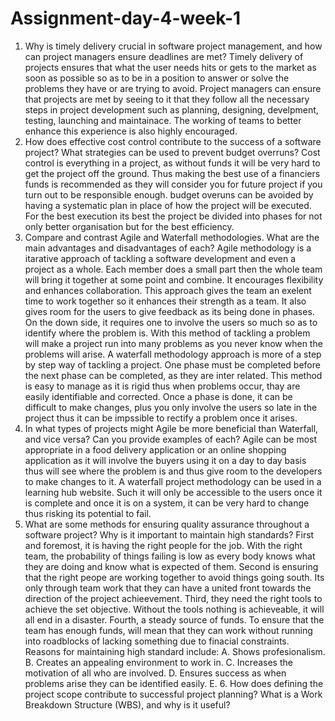 # Assignment-day-4-week-1
1. Why is timely delivery crucial in software project management, and how can project managers ensure deadlines are met?
Timely delivery of projects ensures that what the user needs hits or gets to the market as soon as possible so as to be in a position to answer or solve the problems they have or are trying to avoid. Project managers can ensure that projects are met by seeing to it that they follow all the necessary steps in project development such as planning, designing, develpment, testing, launching and maintainace. The working of teams to better enhance this experience is also highly encouraged. 
2. How does effective cost control contribute to the success of a software project? What strategies can be used to prevent budget overruns?
Cost control is everything in a project, as without funds it will be very hard to get the project off the ground. Thus making the best use of a financiers funds is recommended as they will consider you for future project if you turn out to be responsible enough. budget overuns can be avoided by having a systematic plan in place of how the project will be executed. For the best execution its best the project be divided into phases for not only better organisation but for the best efficiency. 
3. Compare and contrast Agile and Waterfall methodologies. What are the main advantages and disadvantages of each?
Agile methodology is a itarative approach of tackling a software development and even a project as a whole. Each member does a small part then the whole team will bring it together at some point and combine. It encourages flexibility and enhances collaboration. This approach gives the team an exelent time to work together so it enhances their strength as a team. It also gives room for the users to give feedback as its being done in phases. On the down side, it requires one to involve the users so much so as to identify where the problem is. With this method of tackling a problem will make a project run into many problems as you never know when the problems will arise. 
A waterfall methodology approach is more of a step by step way of tackling a project. One phase must be completed before the next phase can be completed, as they are inter related. This method is easy to manage as it is rigid thus when problems occur, thay are easily identifiable and corrected. Once a phase is done, it can be difficult to make changes, plus you only involve the users so late in the project thus it can be impssible to rectify a problem once it arises.
4. In what types of projects might Agile be more beneficial than Waterfall, and vice versa? Can you provide examples of each?
Agile can be most appropriate in a food delivery application or an online shopping application as it will involve the buyers using it on a day to day basis thus will see where the problem is and thus give room to the developers to make changes to it. 
A waterfall project methodology can be used in a learning hub website. Such it will only be accessible to the users once it is complete and once it is on a system, it can be very hard to change thus risking its potential to fail. 
5. What are some methods for ensuring quality assurance throughout a software project? Why is it important to maintain high standards?
First and foremost, it is having the right people for the job. With the right team, the probability of things failing is low as every body knows what they are doing and know what is expected of them. Second is ensuring that the right peope are working together to avoid things going south. Its only through team work that they can have a united front towards the direction of the project achieevement. Third, they need the right tools to achieve the set objective. Without the tools nothing is achieveable, it will all end in a disaster. Fourth, a steady source of funds. To ensure that the team has enough funds, will mean that they can work without running into roadblocks of lacking something due to finacial constraints. 
Reasons for maintaining high standard include: 
           A. Shows profesionalism.
           B. Creates an appealing environment to work in.
           C. Increases the motivation of all who are involved.
           D. Ensures success as when problems arise they can be identified easily.
           E.
   6. How does defining the project scope contribute to successful project planning? What is a Work Breakdown Structure (WBS), and why is it useful?
